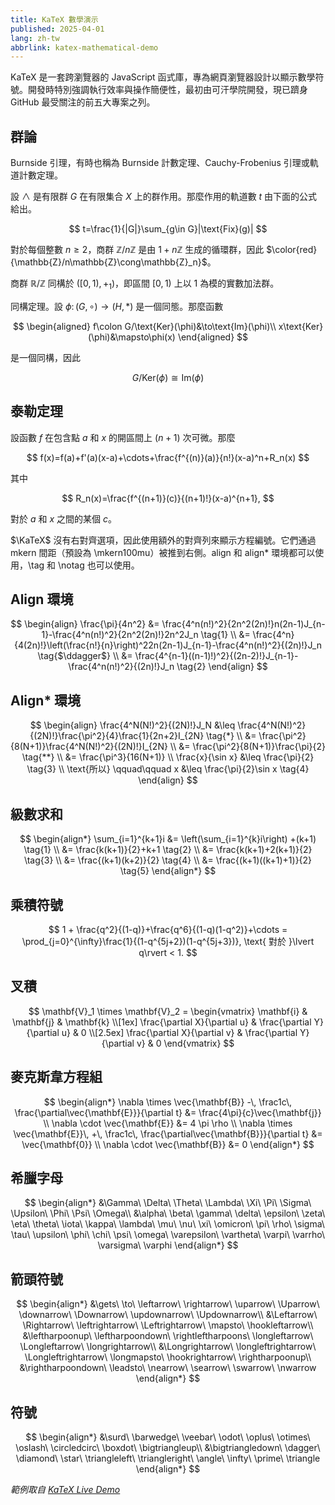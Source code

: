 ```yaml
---
title: KaTeX 數學演示
published: 2025-04-01
lang: zh-tw
abbrlink: katex-mathematical-demo
---
```


KaTeX 是一套跨瀏覽器的 JavaScript 函式庫，專為網頁瀏覽器設計以顯示數學符號。開發時特別強調執行效率與操作簡便性，最初由可汗學院開發，現已躋身 GitHub 最受關注的前五大專案之列。

## 群論

Burnside 引理，有時也稱為 Burnside 計數定理、Cauchy-Frobenius 引理或軌道計數定理。

設 $\wedge$ 是有限群 $G$ 在有限集合 $X$ 上的群作用。那麼作用的軌道數 $t$ 由下面的公式給出。

$$
t=\frac{1}{|G|}\sum_{g\in G}|\text{Fix}(g)|
$$

對於每個整數 $n\ge2$，商群 $\mathbb{Z}/n\mathbb{Z}$ 是由 $1+n\mathbb{Z}$ 生成的循環群，因此 $\color{red}{\mathbb{Z}/n\mathbb{Z}\cong\mathbb{Z}_n}$。

商群 $\mathbb{R}/\mathbb{Z}$ 同構於 $([0,1),+_1)$，即區間 $[0,1)$ 上以 1 為模的實數加法群。

同構定理。設 $\phi\colon(G,\circ)\to(H,*)$ 是一個同態。那麼函數

$$
\begin{aligned}
f\colon G/\text{Ker}(\phi)&\to\text{Im}(\phi)\\
x\text{Ker}(\phi)&\mapsto\phi(x)
\end{aligned}
$$

是一個同構，因此

$$
G/\text{Ker}(\phi)\cong \text{Im}(\phi)
$$

## 泰勒定理

設函數 $f$ 在包含點 $a$ 和 $x$ 的開區間上 $(n+1)$ 次可微。那麼

$$
 f(x)=f(a)+f'(a)(x-a)+\cdots+\frac{f^{(n)}(a)}{n!}(x-a)^n+R_n(x)
$$

其中

$$
 R_n(x)=\frac{f^{(n+1)}(c)}{(n+1)!}(x-a)^{n+1},
$$

對於 $a$ 和 $x$ 之間的某個 $c$。

$\KaTeX$ 沒有右對齊選項，因此使用額外的對齊列來顯示方程編號。它們通過 mkern 間距（預設為 \mkern100mu）被推到右側。align 和 align* 環境都可以使用，\tag 和 \notag 也可以使用。

## Align 環境

$$
\begin{align}
\frac{\pi}{4n^2} &= \frac{4^n(n!)^2}{2n^2(2n)!}n(2n-1)J_{n-1}-\frac{4^n(n!)^2}{2n^2(2n)!}2n^2J_n \tag{1} \\
&= \frac{4^n}{4(2n)!}\left(\frac{n!}{n}\right)^22n(2n-1)J_{n-1}-\frac{4^n(n!)^2}{(2n)!}J_n \tag{$\ddagger$} \\
&= \frac{4^{n-1}((n-1)!)^2}{(2n-2)!}J_{n-1}-\frac{4^n(n!)^2}{(2n)!}J_n \tag{2}
\end{align}
$$

## Align* 環境

$$
\begin{align}
\frac{4^N(N!)^2}{(2N)!}J_N &\leq \frac{4^N(N!)^2}{(2N)!}\frac{\pi^2}{4}\frac{1}{2n+2}I_{2N} \tag{*} \\
&= \frac{\pi^2}{8(N+1)}\frac{4^N(N!)^2}{(2N)!}I_{2N} \\
&= \frac{\pi^2}{8(N+1)}\frac{\pi}{2} \tag{**} \\
&= \frac{\pi^3}{16(N+1)} \\
\frac{x}{\sin x} &\leq \frac{\pi}{2} \tag{3} \\
\text{所以} \qquad\qquad x &\leq \frac{\pi}{2}\sin x \tag{4}
\end{align}
$$

## 級數求和

$$
\begin{align*}
\sum_{i=1}^{k+1}i &= \left(\sum_{i=1}^{k}i\right) +(k+1) \tag{1} \\
&= \frac{k(k+1)}{2}+k+1 \tag{2} \\
&= \frac{k(k+1)+2(k+1)}{2} \tag{3} \\
&= \frac{(k+1)(k+2)}{2} \tag{4} \\
&= \frac{(k+1)((k+1)+1)}{2} \tag{5}
\end{align*}
$$

## 乘積符號

$$
1 + \frac{q^2}{(1-q)}+\frac{q^6}{(1-q)(1-q^2)}+\cdots
= \prod_{j=0}^{\infty}\frac{1}{(1-q^{5j+2})(1-q^{5j+3})},
\text{ 對於 }\lvert q\rvert < 1.
$$

## 叉積

$$
\mathbf{V}_1 \times \mathbf{V}_2 = \begin{vmatrix}
\mathbf{i} & \mathbf{j} & \mathbf{k} \\[1ex]
\frac{\partial X}{\partial u} & \frac{\partial Y}{\partial u} & 0 \\[2.5ex]
\frac{\partial X}{\partial v} & \frac{\partial Y}{\partial v} & 0
\end{vmatrix}
$$

## 麥克斯韋方程組

$$
\begin{align*}
\nabla \times \vec{\mathbf{B}} -\, \frac1c\, \frac{\partial\vec{\mathbf{E}}}{\partial t} &= \frac{4\pi}{c}\vec{\mathbf{j}} \\
\nabla \cdot \vec{\mathbf{E}} &= 4 \pi \rho \\
\nabla \times \vec{\mathbf{E}}\, +\, \frac1c\, \frac{\partial\vec{\mathbf{B}}}{\partial t} &= \vec{\mathbf{0}} \\
\nabla \cdot \vec{\mathbf{B}} &= 0
\end{align*}
$$

## 希臘字母

$$
\begin{align*}
&\Gamma\ \Delta\ \Theta\ \Lambda\ \Xi\ \Pi\ \Sigma\ \Upsilon\ \Phi\ \Psi\ \Omega\\
&\alpha\ \beta\ \gamma\ \delta\ \epsilon\ \zeta\ \eta\ \theta\ \iota\ \kappa\ \lambda\ \mu\ \nu\ \xi\ \omicron\ \pi\ \rho\ \sigma\ \tau\ \upsilon\ \phi\ \chi\ \psi\ \omega\ \varepsilon\ \vartheta\ \varpi\ \varrho\ \varsigma\ \varphi
\end{align*}
$$

## 箭頭符號

$$
\begin{align*}
&\gets\ \to\ \leftarrow\ \rightarrow\ \uparrow\ \Uparrow\ \downarrow\ \Downarrow\ \updownarrow\ \Updownarrow\\
&\Leftarrow\ \Rightarrow\ \leftrightarrow\ \Leftrightarrow\ \mapsto\ \hookleftarrow\\
&\leftharpoonup\ \leftharpoondown\ \rightleftharpoons\ \longleftarrow\ \Longleftarrow\ \longrightarrow\\
&\Longrightarrow\ \longleftrightarrow\ \Longleftrightarrow\ \longmapsto\ \hookrightarrow\ \rightharpoonup\\
&\rightharpoondown\ \leadsto\ \nearrow\ \searrow\ \swarrow\ \nwarrow
\end{align*}
$$

## 符號

$$
\begin{align*}
&\surd\ \barwedge\ \veebar\ \odot\ \oplus\ \otimes\ \oslash\ \circledcirc\ \boxdot\ \bigtriangleup\\
&\bigtriangledown\ \dagger\ \diamond\ \star\ \triangleleft\ \triangleright\ \angle\ \infty\ \prime\ \triangle
\end{align*}
$$

*範例取自 [KaTeX Live Demo](https://sixthform.info/katex/examples/demo.html)*
